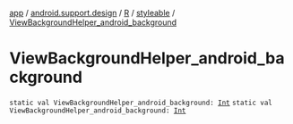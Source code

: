 [app](../../../index.md) / [android.support.design](../../index.md) / [R](../index.md) / [styleable](index.md) / [ViewBackgroundHelper_android_background](./-view-background-helper_android_background.md)

# ViewBackgroundHelper_android_background

`static val ViewBackgroundHelper_android_background: `[`Int`](https://kotlinlang.org/api/latest/jvm/stdlib/kotlin/-int/index.html)
`static val ViewBackgroundHelper_android_background: `[`Int`](https://kotlinlang.org/api/latest/jvm/stdlib/kotlin/-int/index.html)